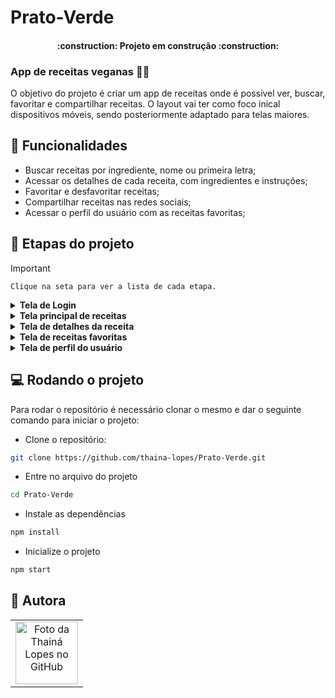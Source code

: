 # Prato-Verde

<h4 align="center"> 
    :construction:  Projeto em construção  :construction:
</h4>

### App de receitas veganas :fork_and_knife::herb:

O objetivo do projeto é criar um app de receitas onde é possível ver, buscar, favoritar e compartilhar receitas. O layout vai ter como foco inical dispositivos móveis, sendo posteriormente adaptado para telas maiores.

## :hammer: Funcionalidades

- Buscar receitas por ingrediente, nome ou primeira letra;
- Acessar os detalhes de cada receita, com ingredientes e instruções;
- Favoritar e desfavoritar receitas;
- Compartilhar receitas nas redes sociais;
- Acessar o perfil do usuário com as receitas favoritas;

## :memo: Etapas do projeto
> [!IMPORTANT]
`Clique na seta para ver a lista de cada etapa.`

<details>
  <summary> <b>Tela de Login</b></summary>
  
1. [x] Desenvolver a tela de formulário com input de nome, e-mail, senha e botão de login.
2. [ ] O botão do formulário só ser habilitado após um nome de usuário e uma senha com mais de 6 caracteres serem preenchidos.
3. [ ] Após a submissão do formulário, salve no localStorage o nome do usuário na chave `user`.
4. [ ] Redirecionar o usuário para a tela principal de receitas após a submissão e validação com sucesso do login.

</details>
<details>
  <summary> <b>Tela principal de receitas</b> </summary>
  
1. [ ] Implementar o header de acordo com a necessidade de cada tela.
2. [ ] Implementar os botões de categoria para serem utilizados como filtro.
3. [ ] Implementar o filtro das receitas por meio da API ao clicar no filtro de categoria.
4. [ ] Implementar o filtro como um toggle, o qual se for selecionado novamente, o app deve retornar as receitas sem nenhum filtro.
5. [ ] Redirecionar o usuário para a tela de perfil ao clicar no botão de perfil.
6. [ ] Desenvolver o botão de busca que, ao ser clicado, a barra de busca deve aparecer. O mesmo serve para escondê-la.
7. [ ] Implementar 2 radio buttons na barra de busca: Ingrediente e Nome da receita.
8. [ ] Caso a busca retorne mais de uma receita, renderize as 6 primeiras encontradas, exibindo a imagem e o nome de cada uma.
9. [ ] Implementar o menu superior posicionando-o de forma fixa e contendo os ícones de menu.
10. [ ] Redirecionar a pessoa usuária para a tela correta ao clicar em cada ícone no menu.
11. [ ] Redirecionar o usuário ao clicar no card da receita, para a tela de detalhes, que deve mudar a rota e conter o id da receita na URL.
12. [ ] Realizar uma request para a API passando o id da receita que deve estar disponível nos parâmetros da URL.
   
</details>
<details>
<summary> <b>Tela de detalhes da receita</b> </summary>
  
1. [ ] Desenvolver a tela de modo que contenha a imagem da receita, o título, uma lista de ingredientes seguidos pelas quantidades, instruções de preparo e um botão de compartilhar.
2. [ ] O botão de compartilhar deve copiar a URL da tela de detalhes da receita para o clipboard.

</details>
<details>
<summary> <b>Tela de receitas favoritas</b> </summary>
  
1. [ ] Possuir a foto da receita, nome, um botão de compartilhar e um de "desfavoritar".
2. [ ] O botão de compartilhar deve copiar a URL da tela de detalhes da receita para o clipboard.
3. [ ] O botão de "desfavoritar" deve remover a receita da lista de receitas favoritas do `localStorage` e da tela.
4. [ ] Ao clicar na foto ou no nome da receita, a rota deve mudar para a tela de detalhes daquela receita.

</details>
<details>
<summary> <b>Tela de perfil do usuário</b> </summary>
  
1. [ ] Possuir o nome do usuário digitado no login.
2. [ ] Implementar 3 botões: um de "Receitas favoritas", um de "Início" e um de "Sair".
3. [ ] Ao clicar no botão de "Receitas favoritas", a rota deve mudar para a tela de receitas favoritas.
4. [ ] Ao clicar no botão de "Início", a rota deve mudar para a tela de início.
5. [ ] Ao clicar no botão de "Sair", o localStorage deve ser limpo e a rota deve mudar para a tela de login.

</details>

## :computer: Rodando o projeto
Para rodar o repositório é necessário clonar o mesmo e dar o seguinte comando para iniciar o projeto:

- Clone o repositório:
```bash
git clone https://github.com/thaina-lopes/Prato-Verde.git
```

- Entre no arquivo do projeto
```bash
cd Prato-Verde
```
- Instale as dependências
```bash
npm install
```

- Inicialize o projeto
```bash
npm start
```

## :green_heart: Autora

<table>
  <tr>
    <td align="center">
      <a href="https://github.com/thaina-lopes">
        <img src="https://avatars.githubusercontent.com/u/130593695?v=4" width="100px;" alt="Foto da Thainá Lopes no GitHub"/><br>
      </a>
    </td>
  </tr>
</table>
